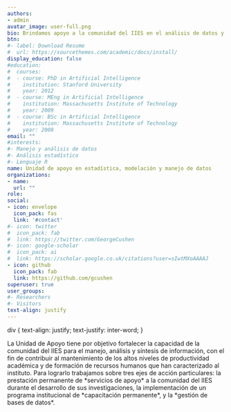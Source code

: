 ```yaml
---
authors:
- admin
avatar_image: user-full.png
bio: Brindamos apoyo a la comunidad del IIES en el análisis de datos y la modelación estadística.
btn:
#- label: Download Resume
#  url: https://sourcethemes.com/academic/docs/install/
display_education: false
#education:
#  courses:
#  - course: PhD in Artificial Intelligence
#    institution: Stanford University
#    year: 2012
#  - course: MEng in Artificial Intelligence
#    institution: Massachusetts Institute of Technology
#    year: 2009
#  - course: BSc in Artificial Intelligence
#    institution: Massachusetts Institute of Technology
#    year: 2008
email: ""
#interests:
#- Manejo y análisis de datos
#- Análisis estadístico
#- Lenguaje R
name: Unidad de apoyo en estadística, modelación y manejo de datos
organizations:
- name: 
  url: ""
role: 
social:
- icon: envelope
  icon_pack: fas
  link: '#contact'
#- icon: twitter
#  icon_pack: fab
#  link: https://twitter.com/GeorgeCushen
#- icon: google-scholar
#  icon_pack: ai
#  link: https://scholar.google.co.uk/citations?user=sIwtMXoAAAAJ
- icon: github
  icon_pack: fab
  link: https://github.com/gcushen
superuser: true
user_groups:
#- Researchers
#- Visitors
text-align: justify
---
```


div {
  text-align: justify;
  text-justify: inter-word;
}

<div>La Unidad de Apoyo tiene por objetivo fortalecer la capacidad de la comunidad del IIES para el manejo, análisis y síntesis de información, con el fin de contribuir al mantenimiento de los 
altos niveles de productividad académica y de formación de recursos humanos que han caracterizado al instituto. Para lograrlo trabajamos sobre tres ejes de acción particulares: la prestación 
permanente de *servicios de apoyo* a la comunidad del IIES durante el desarrollo de sus investigaciones, la implementación de un programa institucional de *capacitación permanente*, y la *gestión de bases de datos*.</div>

